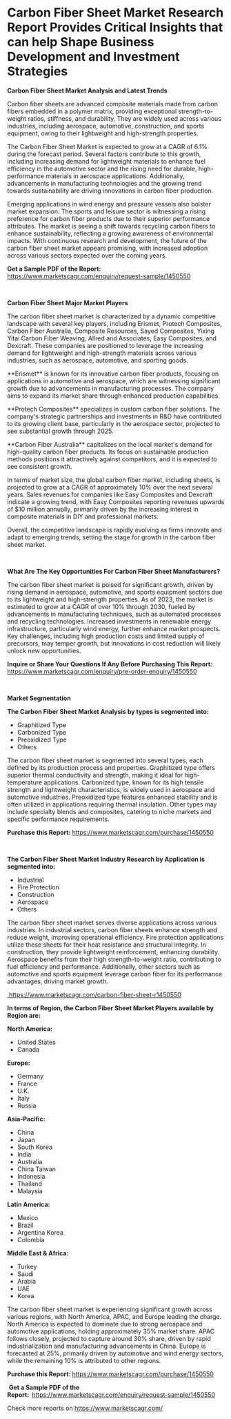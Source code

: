 <p><h1>Carbon Fiber Sheet Market Research Report Provides Critical Insights that can help Shape Business Development and Investment Strategies</h1></p><p><strong>Carbon Fiber Sheet Market Analysis and Latest Trends</strong></p>
<p><p>Carbon fiber sheets are advanced composite materials made from carbon fibers embedded in a polymer matrix, providing exceptional strength-to-weight ratios, stiffness, and durability. They are widely used across various industries, including aerospace, automotive, construction, and sports equipment, owing to their lightweight and high-strength properties.</p><p>The Carbon Fiber Sheet Market is expected to grow at a CAGR of 6.1% during the forecast period. Several factors contribute to this growth, including increasing demand for lightweight materials to enhance fuel efficiency in the automotive sector and the rising need for durable, high-performance materials in aerospace applications. Additionally, advancements in manufacturing technologies and the growing trend towards sustainability are driving innovations in carbon fiber production.</p><p>Emerging applications in wind energy and pressure vessels also bolster market expansion. The sports and leisure sector is witnessing a rising preference for carbon fiber products due to their superior performance attributes. The market is seeing a shift towards recycling carbon fibers to enhance sustainability, reflecting a growing awareness of environmental impacts. With continuous research and development, the future of the carbon fiber sheet market appears promising, with increased adoption across various sectors expected over the coming years.</p></p>
<p><strong>Get a Sample PDF of the Report:&nbsp;</strong> <a href="https://www.marketscagr.com/enquiry/request-sample/1450550?utm_campaign=2485&utm_medium=2&utm_source=Github&utm_content=ia&utm_term=02042025&utm_id=carbon-fiber-sheet">https://www.marketscagr.com/enquiry/request-sample/1450550</a></p>
<p>&nbsp;</p>
<p><strong>Carbon Fiber Sheet Major Market Players</strong></p>
<p><p>The carbon fiber sheet market is characterized by a dynamic competitive landscape with several key players, including Erismet, Protech Composites, Carbon Fiber Australia, Composite Resources, Sayed Composites, Yixing Yitai Carbon Fiber Weaving, Allred and Associates, Easy Composites, and Dexcraft. These companies are positioned to leverage the increasing demand for lightweight and high-strength materials across various industries, such as aerospace, automotive, and sporting goods.</p><p>**Erismet** is known for its innovative carbon fiber products, focusing on applications in automotive and aerospace, which are witnessing significant growth due to advancements in manufacturing processes. The company aims to expand its market share through enhanced production capabilities.</p><p>**Protech Composites** specializes in custom carbon fiber solutions. The company's strategic partnerships and investments in R&D have contributed to its growing client base, particularly in the aerospace sector, projected to see substantial growth through 2025.</p><p>**Carbon Fiber Australia** capitalizes on the local market's demand for high-quality carbon fiber products. Its focus on sustainable production methods positions it attractively against competitors, and it is expected to see consistent growth.</p><p>In terms of market size, the global carbon fiber market, including sheets, is projected to grow at a CAGR of approximately 10% over the next several years. Sales revenues for companies like Easy Composites and Dexcraft indicate a growing trend, with Easy Composites reporting revenues upwards of $10 million annually, primarily driven by the increasing interest in composite materials in DIY and professional markets.</p><p>Overall, the competitive landscape is rapidly evolving as firms innovate and adapt to emerging trends, setting the stage for growth in the carbon fiber sheet market.</p></p>
<p>&nbsp;</p>
<p><strong>What Are The Key Opportunities For Carbon Fiber Sheet Manufacturers?</strong></p>
<p><p>The carbon fiber sheet market is poised for significant growth, driven by rising demand in aerospace, automotive, and sports equipment sectors due to its lightweight and high-strength properties. As of 2023, the market is estimated to grow at a CAGR of over 10% through 2030, fueled by advancements in manufacturing techniques, such as automated processes and recycling technologies. Increased investments in renewable energy infrastructure, particularly wind energy, further enhance market prospects. Key challenges, including high production costs and limited supply of precursors, may temper growth, but innovations in cost reduction will likely unlock new opportunities.</p></p>
<p><strong>Inquire or Share Your Questions If Any Before Purchasing This Report:</strong> <a href="https://www.marketscagr.com/enquiry/pre-order-enquiry/1450550?utm_campaign=2485&utm_medium=2&utm_source=Github&utm_content=ia&utm_term=02042025&utm_id=carbon-fiber-sheet">https://www.marketscagr.com/enquiry/pre-order-enquiry/1450550</a></p>
<p>&nbsp;</p>
<p><strong>Market Segmentation</strong></p>
<p><strong>The Carbon Fiber Sheet Market Analysis by types is segmented into:</strong></p>
<p><ul><li>Graphitized Type</li><li>Carbonized Type</li><li>Preoxidized Type</li><li>Others</li></ul></p>
<p><p>The carbon fiber sheet market is segmented into several types, each defined by its production process and properties. Graphitized type offers superior thermal conductivity and strength, making it ideal for high-temperature applications. Carbonized type, known for its high tensile strength and lightweight characteristics, is widely used in aerospace and automotive industries. Preoxidized type features enhanced stability and is often utilized in applications requiring thermal insulation. Other types may include specialty blends and composites, catering to niche markets and specific performance requirements.</p></p>
<p><strong>Purchase this Report:&nbsp;</strong><a href="https://www.marketscagr.com/purchase/1450550?utm_campaign=2485&utm_medium=2&utm_source=Github&utm_content=ia&utm_term=02042025&utm_id=carbon-fiber-sheet">https://www.marketscagr.com/purchase/1450550</a></p>
<p>&nbsp;</p>
<p><strong>The Carbon Fiber Sheet Market Industry Research by Application is segmented into:</strong></p>
<p><ul><li>Industrial</li><li>Fire Protection</li><li>Construction</li><li>Aerospace</li><li>Others</li></ul></p>
<p><p>The carbon fiber sheet market serves diverse applications across various industries. In industrial sectors, carbon fiber sheets enhance strength and reduce weight, improving operational efficiency. Fire protection applications utilize these sheets for their heat resistance and structural integrity. In construction, they provide lightweight reinforcement, enhancing durability. Aerospace benefits from their high strength-to-weight ratio, contributing to fuel efficiency and performance. Additionally, other sectors such as automotive and sports equipment leverage carbon fiber for its performance advantages, driving market growth.</p></p>
<p><a href="https://www.marketscagr.com/carbon-fiber-sheet-r1450550?utm_campaign=2485&utm_medium=2&utm_source=Github&utm_content=ia&utm_term=02042025&utm_id=carbon-fiber-sheet">&nbsp;https://www.marketscagr.com/carbon-fiber-sheet-r1450550</a></p>
<p><strong>In terms of Region, the Carbon Fiber Sheet Market Players available by Region are:</strong></p>
<p>
    <p> <strong> North America: </strong>
        <ul>
            <li>United States</li>
            <li>Canada</li>
        </ul>
        </p> 
    <p> <strong> Europe: </strong>
        <ul>
            <li>Germany</li>
            <li>France</li>
            <li>U.K.</li>
            <li>Italy</li>
            <li>Russia</li>
        </ul>
        </p> 
    <p> <strong> Asia-Pacific: </strong>
        <ul>
            <li>China</li>
            <li>Japan</li>
            <li>South Korea</li>
            <li>India</li>
            <li>Australia</li>
            <li>China Taiwan</li>
            <li>Indonesia</li>
            <li>Thailand</li>
            <li>Malaysia</li>
        </ul>
        </p> 
    <p> <strong> Latin America: </strong>
        <ul>
            <li>Mexico</li>
            <li>Brazil</li>
            <li>Argentina Korea</li>
            <li>Colombia</li>
        </ul>
        </p> 
    <p> <strong> Middle East & Africa: </strong>
        <ul>
            <li>Turkey</li>
            <li>Saudi</li>
            <li>Arabia</li>
            <li>UAE</li>
            <li>Korea</li>
        </ul>
    </p>
    </p>
<p><p>The carbon fiber sheet market is experiencing significant growth across various regions, with North America, APAC, and Europe leading the charge. North America is expected to dominate due to strong aerospace and automotive applications, holding approximately 35% market share. APAC follows closely, projected to capture around 30% share, driven by rapid industrialization and manufacturing advancements in China. Europe is forecasted at 25%, primarily driven by automotive and wind energy sectors, while the remaining 10% is attributed to other regions.</p></p>
<p><strong>Purchase this Report: </strong><a href="https://www.marketscagr.com/purchase/1450550?utm_campaign=2485&utm_medium=2&utm_source=Github&utm_content=ia&utm_term=02042025&utm_id=carbon-fiber-sheet">https://www.marketscagr.com/purchase/1450550</a></p>
<p>&nbsp;<strong>Get a Sample PDF of the Report:&nbsp;&nbsp;</strong><a href="https://www.marketscagr.com/enquiry/request-sample/1450550?utm_campaign=2485&utm_medium=2&utm_source=Github&utm_content=ia&utm_term=02042025&utm_id=carbon-fiber-sheet">https://www.marketscagr.com/enquiry/request-sample/1450550</a></p>
<p><strong></strong></p>
<p>Check more reports on <a href="https://www.marketscagr.com/?utm_campaign=2485&utm_medium=2&utm_source=Github&utm_content=ia&utm_term=02042025&utm_id=carbon-fiber-sheet">https://www.marketscagr.com/</a></p>